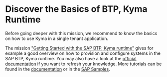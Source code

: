 # Discover the Basics of BTP, Kyma Runtime

Before going deeper with this mission, we recommend to know the basics on how to use Kyma in a single tenant application.

The mission ["Getting Started with the SAP BTP, Kyma runtime"](https://discovery-center.cloud.sap/missiondetail/3252/3281/) gives for example a good overview on how to provision and configure systems in the SAP BTP, Kyma runtime.
You may also have a look at the [official documentation](https://kyma-project.io/docs/kyma/latest) if you want to refresh your knowledge. 
More tutorials can be found in the [documentation](https://kyma-project.io/docs/kyma/latest/03-tutorials/) or in the [SAP Samples](https://github.com/SAP-samples/kyma-runtime-extension-samples).
